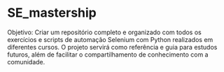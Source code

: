 # SE_mastership
Objetivo:  Criar um repositório completo e organizado com todos os exercícios e scripts de automação Selenium com Python realizados em diferentes cursos. O projeto servirá como referência e guia para estudos futuros, além de facilitar o compartilhamento de conhecimento com a comunidade.
